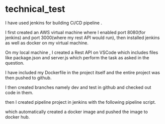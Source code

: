 # technical_test
I have used jenkins for building Ci/CD pipeline .

I first created an AWS virtual machine where I enabled port 8080(for jenkins) and port 3000(where my rest API would run), then installed jenkins as well as docker on my virtual machine.

On my local machine , I created a Rest API on VSCode which includes files like package.json and server.js which perform the task as asked in the question.

I have included my Dockerfile in the project itself and the entire project was then pushed to github.

I then created branches namely dev and test in github and checked out code in them.

then I created pipeline project in jenkins with the following pipeline script.



which automatically created a docker image and pushed the image to docker hub.
